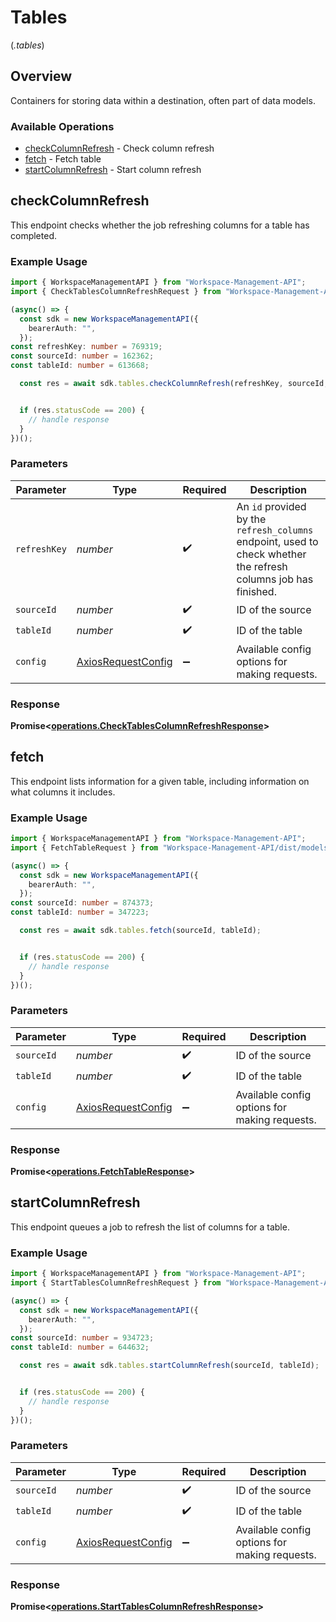 # Tables
(*.tables*)

## Overview

Containers for storing data within a destination, often part of data models.

### Available Operations

* [checkColumnRefresh](#checkcolumnrefresh) - Check column refresh
* [fetch](#fetch) - Fetch table
* [startColumnRefresh](#startcolumnrefresh) - Start column refresh

## checkColumnRefresh

This endpoint checks whether the job refreshing columns for a table has completed.

### Example Usage

```typescript
import { WorkspaceManagementAPI } from "Workspace-Management-API";
import { CheckTablesColumnRefreshRequest } from "Workspace-Management-API/dist/models/operations";

(async() => {
  const sdk = new WorkspaceManagementAPI({
    bearerAuth: "",
  });
const refreshKey: number = 769319;
const sourceId: number = 162362;
const tableId: number = 613668;

  const res = await sdk.tables.checkColumnRefresh(refreshKey, sourceId, tableId);


  if (res.statusCode == 200) {
    // handle response
  }
})();
```

### Parameters

| Parameter                                                                                                       | Type                                                                                                            | Required                                                                                                        | Description                                                                                                     |
| --------------------------------------------------------------------------------------------------------------- | --------------------------------------------------------------------------------------------------------------- | --------------------------------------------------------------------------------------------------------------- | --------------------------------------------------------------------------------------------------------------- |
| `refreshKey`                                                                                                    | *number*                                                                                                        | :heavy_check_mark:                                                                                              | An `id` provided by the `refresh_columns` endpoint, used to check whether the refresh columns job has finished. |
| `sourceId`                                                                                                      | *number*                                                                                                        | :heavy_check_mark:                                                                                              | ID of the source                                                                                                |
| `tableId`                                                                                                       | *number*                                                                                                        | :heavy_check_mark:                                                                                              | ID of the table                                                                                                 |
| `config`                                                                                                        | [AxiosRequestConfig](https://axios-http.com/docs/req_config)                                                    | :heavy_minus_sign:                                                                                              | Available config options for making requests.                                                                   |


### Response

**Promise<[operations.CheckTablesColumnRefreshResponse](../../models/operations/checktablescolumnrefreshresponse.md)>**


## fetch

This endpoint lists information for a given table, including information on what columns it includes.

### Example Usage

```typescript
import { WorkspaceManagementAPI } from "Workspace-Management-API";
import { FetchTableRequest } from "Workspace-Management-API/dist/models/operations";

(async() => {
  const sdk = new WorkspaceManagementAPI({
    bearerAuth: "",
  });
const sourceId: number = 874373;
const tableId: number = 347223;

  const res = await sdk.tables.fetch(sourceId, tableId);


  if (res.statusCode == 200) {
    // handle response
  }
})();
```

### Parameters

| Parameter                                                    | Type                                                         | Required                                                     | Description                                                  |
| ------------------------------------------------------------ | ------------------------------------------------------------ | ------------------------------------------------------------ | ------------------------------------------------------------ |
| `sourceId`                                                   | *number*                                                     | :heavy_check_mark:                                           | ID of the source                                             |
| `tableId`                                                    | *number*                                                     | :heavy_check_mark:                                           | ID of the table                                              |
| `config`                                                     | [AxiosRequestConfig](https://axios-http.com/docs/req_config) | :heavy_minus_sign:                                           | Available config options for making requests.                |


### Response

**Promise<[operations.FetchTableResponse](../../models/operations/fetchtableresponse.md)>**


## startColumnRefresh

This endpoint queues a job to refresh the list of columns for a table.

### Example Usage

```typescript
import { WorkspaceManagementAPI } from "Workspace-Management-API";
import { StartTablesColumnRefreshRequest } from "Workspace-Management-API/dist/models/operations";

(async() => {
  const sdk = new WorkspaceManagementAPI({
    bearerAuth: "",
  });
const sourceId: number = 934723;
const tableId: number = 644632;

  const res = await sdk.tables.startColumnRefresh(sourceId, tableId);


  if (res.statusCode == 200) {
    // handle response
  }
})();
```

### Parameters

| Parameter                                                    | Type                                                         | Required                                                     | Description                                                  |
| ------------------------------------------------------------ | ------------------------------------------------------------ | ------------------------------------------------------------ | ------------------------------------------------------------ |
| `sourceId`                                                   | *number*                                                     | :heavy_check_mark:                                           | ID of the source                                             |
| `tableId`                                                    | *number*                                                     | :heavy_check_mark:                                           | ID of the table                                              |
| `config`                                                     | [AxiosRequestConfig](https://axios-http.com/docs/req_config) | :heavy_minus_sign:                                           | Available config options for making requests.                |


### Response

**Promise<[operations.StartTablesColumnRefreshResponse](../../models/operations/starttablescolumnrefreshresponse.md)>**

